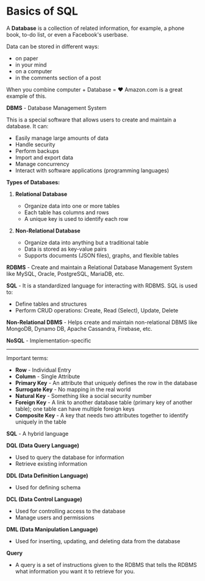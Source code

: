 # Basics of SQL

A **Database** is a collection of related information, for example, a phone book, to-do list, or even a Facebook's userbase.

Data can be stored in different ways:

- on paper
- in your mind
- on a computer
- in the comments section of a post

When you combine computer + Database = ❤️ Amazon.com is a great example of this.

**DBMS** - Database Management System

This is a special software that allows users to create and maintain a database. It can:

- Easily manage large amounts of data
- Handle security
- Perform backups
- Import and export data
- Manage concurrency
- Interact with software applications (programming languages)

**Types of Databases:**

1. **Relational Database**
   - Organize data into one or more tables
   - Each table has columns and rows
   - A unique key is used to identify each row

2. **Non-Relational Database**
   - Organize data into anything but a traditional table
   - Data is stored as key-value pairs
   - Supports documents (JSON files), graphs, and flexible tables

**RDBMS** - Create and maintain a Relational Database Management System like MySQL, Oracle, PostgreSQL, MariaDB, etc.

**SQL** - It is a standardized language for interacting with RDBMS. SQL is used to:

- Define tables and structures
- Perform CRUD operations: Create, Read (Select), Update, Delete

**Non-Relational DBMS** - Helps create and maintain non-relational DBMS like MongoDB, Dynamo DB, Apache Cassandra, Firebase, etc.

**NoSQL** - Implementation-specific

---
Important terms: 
- **Row** - Individual Entry
- **Column** - Single Attribute
- **Primary Key** - An attribute that uniquely defines the row in the database
- **Surrogate Key** - No mapping in the real world
- **Natural Key** - Something like a social security number
- **Foreign Key** - A link to another database table (primary key of another table); one table can have multiple foreign keys
- **Composite Key** - A key that needs two attributes together to identify uniquely in the table

**SQL** - A hybrid language

**DQL (Data Query Language)**
- Used to query the database for information
- Retrieve existing information

**DDL (Data Definition Language)**
- Used for defining schema

**DCL (Data Control Language)**
- Used for controlling access to the database
- Manage users and permissions

**DML (Data Manipulation Language)**
- Used for inserting, updating, and deleting data from the database

**Query**
- A query is a set of instructions given to the RDBMS that tells the RDBMS what information you want it to retrieve for you.
